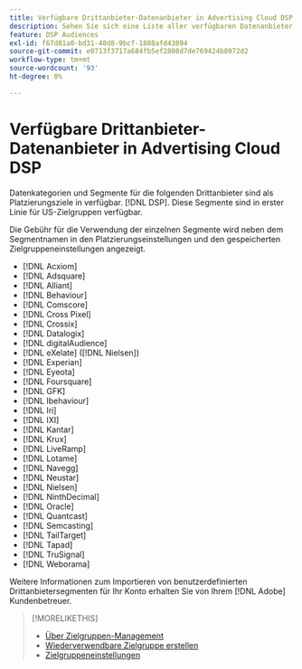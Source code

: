```yaml
---
title: Verfügbare Drittanbieter-Datenanbieter in Advertising Cloud DSP
description: Sehen Sie sich eine Liste aller verfügbaren Datenanbieter von Drittanbietern an.
feature: DSP Audiences
exl-id: f67d81a0-bd31-48d8-9bcf-1888afd43894
source-git-commit: e0713f3717a684fb5ef2808d7de769424b8972d2
workflow-type: tm+mt
source-wordcount: '93'
ht-degree: 0%

---
```


<!-- feature: audiences -->

# Verfügbare Drittanbieter-Datenanbieter in Advertising Cloud DSP

Datenkategorien und Segmente für die folgenden Drittanbieter sind als Platzierungsziele in verfügbar. [!DNL DSP]. Diese Segmente sind in erster Linie für US-Zielgruppen verfügbar.

Die Gebühr für die Verwendung der einzelnen Segmente wird neben dem Segmentnamen in den Platzierungseinstellungen und den gespeicherten Zielgruppeneinstellungen angezeigt.

* [!DNL Acxiom]
* [!DNL Adsquare]
* [!DNL Alliant]
* [!DNL Behaviour]
* [!DNL Comscore]
* [!DNL Cross Pixel]
* [!DNL Crossix]
* [!DNL Datalogix]
* [!DNL digitalAudience]
* [!DNL eXelate] ([!DNL Nielsen])
* [!DNL Experian]
* [!DNL Eyeota]
* [!DNL Foursquare]
* [!DNL GFK]
* [!DNL Ibehaviour]
* [!DNL Iri]
* [!DNL IXI]
* [!DNL Kantar]
* [!DNL Krux]
* [!DNL LiveRamp]
* [!DNL Lotame]
* [!DNL Navegg]
* [!DNL Neustar]
* [!DNL Nielsen]
* [!DNL NinthDecimal]
* [!DNL Oracle]
* [!DNL Quantcast]
* [!DNL Semcasting]
* [!DNL TailTarget]
* [!DNL Tapad]
* [!DNL TruSignal]
* [!DNL Weborama]

Weitere Informationen zum Importieren von benutzerdefinierten Drittanbietersegmenten für Ihr Konto erhalten Sie von Ihrem [!DNL Adobe] Kundenbetreuer.

>[!MORELIKETHIS]
>
>* [Über Zielgruppen-Management](audience-about.md)
>* [Wiederverwendbare Zielgruppe erstellen](reusable-audience-create.md)
>* [Zielgruppeneinstellungen](audience-settings.md)

